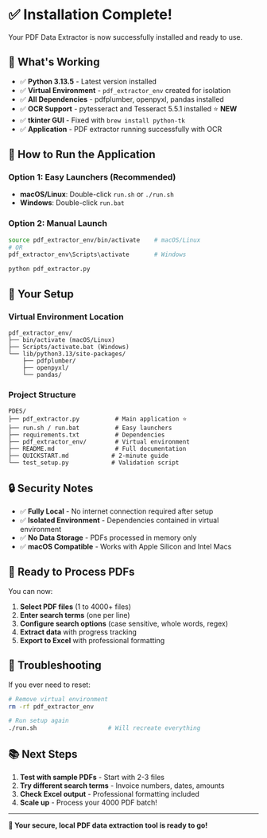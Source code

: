 # ✅ Installation Complete!

Your PDF Data Extractor is now successfully installed and ready to use.

## 🎉 What's Working

- ✅ **Python 3.13.5** - Latest version installed
- ✅ **Virtual Environment** - `pdf_extractor_env` created for isolation
- ✅ **All Dependencies** - pdfplumber, openpyxl, pandas installed
- ✅ **OCR Support** - pytesseract and Tesseract 5.5.1 installed ⭐ **NEW**
- ✅ **tkinter GUI** - Fixed with `brew install python-tk`
- ✅ **Application** - PDF extractor running successfully with OCR

## 🚀 How to Run the Application

### Option 1: Easy Launchers (Recommended)

- **macOS/Linux**: Double-click `run.sh` or `./run.sh`
- **Windows**: Double-click `run.bat`

### Option 2: Manual Launch

```bash
source pdf_extractor_env/bin/activate    # macOS/Linux
# OR
pdf_extractor_env\Scripts\activate       # Windows

python pdf_extractor.py
```

## 📁 Your Setup

### Virtual Environment Location

```
pdf_extractor_env/
├── bin/activate (macOS/Linux)
├── Scripts/activate.bat (Windows)
└── lib/python3.13/site-packages/
    ├── pdfplumber/
    ├── openpyxl/
    └── pandas/
```

### Project Structure

```
PDES/
├── pdf_extractor.py          # Main application ⭐
├── run.sh / run.bat          # Easy launchers
├── requirements.txt          # Dependencies
├── pdf_extractor_env/        # Virtual environment
├── README.md                 # Full documentation
├── QUICKSTART.md            # 2-minute guide
└── test_setup.py            # Validation script
```

## 🔒 Security Notes

- ✅ **Fully Local** - No internet connection required after setup
- ✅ **Isolated Environment** - Dependencies contained in virtual environment
- ✅ **No Data Storage** - PDFs processed in memory only
- ✅ **macOS Compatible** - Works with Apple Silicon and Intel Macs

## 🎯 Ready to Process PDFs

You can now:

1. **Select PDF files** (1 to 4000+ files)
2. **Enter search terms** (one per line)
3. **Configure search options** (case sensitive, whole words, regex)
4. **Extract data** with progress tracking
5. **Export to Excel** with professional formatting

## 🔧 Troubleshooting

If you ever need to reset:

```bash
# Remove virtual environment
rm -rf pdf_extractor_env

# Run setup again
./run.sh                    # Will recreate everything
```

## 📚 Next Steps

1. **Test with sample PDFs** - Start with 2-3 files
2. **Try different search terms** - Invoice numbers, dates, amounts
3. **Check Excel output** - Professional formatting included
4. **Scale up** - Process your 4000 PDF batch!

---

**🎉 Your secure, local PDF data extraction tool is ready to go!**
